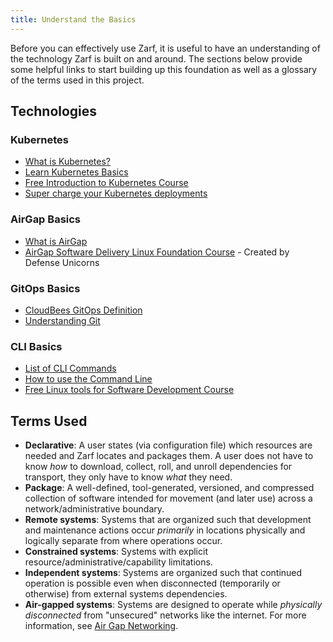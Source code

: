 ```yaml
---
title: Understand the Basics
---
```


Before you can effectively use Zarf, it is useful to have an understanding of the technology Zarf is built on and around. The sections below provide some helpful links to start building up this foundation as well as a glossary of the terms used in this project.

<!-- TODO: The links and information on this page need to be expanded a lot more to be useful -->

## Technologies

### Kubernetes

- [What is Kubernetes?](https://www.ibm.com/cloud/learn/kubernetes)
- [Learn Kubernetes Basics](https://kubernetes.io/docs/tutorials/kubernetes-basics/)
- [Free Introduction to Kubernetes Course](https://www.edx.org/course/introduction-to-kubernetes)
- [Super charge your Kubernetes deployments](https://www.youtube.com/watch?v=N6UCKF7JD7k)

### AirGap Basics

- [What is AirGap](https://ibm.github.io/kubernetes-networking/vpc/airgap/)
- [AirGap Software Delivery Linux Foundation Course](https://training.linuxfoundation.org/training/modern-air-gap-software-delivery-lfs281/) - Created by Defense Unicorns

### GitOps Basics

- [CloudBees GitOps Definition](https://www.cloudbees.com/gitops/what-is-gitops)
- [Understanding Git](https://hackernoon.com/understanding-git-fcffd87c15a3)

### CLI Basics

- [List of CLI Commands](https://www.codecademy.com/article/command-line-commands)
- [How to use the Command Line](https://training.linuxfoundation.org/training/linux-tools-for-software-development-lfd108x/)
- [Free Linux tools for Software Development Course](https://training.linuxfoundation.org/training/linux-tools-for-software-development-lfd108x/)

## Terms Used

- **Declarative**:  A user states (via configuration file) which resources are needed and Zarf locates and packages them. A user does not have to know _how_ to download, collect, roll, and unroll dependencies for transport, they only have to know _what_ they need.
- **Package**:  A well-defined, tool-generated, versioned, and compressed collection of software intended for movement (and later use) across a network/administrative boundary.
- **Remote systems**:  Systems that are organized such that development and maintenance actions occur _primarily_ in locations physically and logically separate from where operations occur.
- **Constrained systems**:  Systems with explicit resource/administrative/capability limitations.
- **Independent systems**:  Systems are organized such that continued operation is possible even when disconnected (temporarily or otherwise) from external systems dependencies.
- **Air-gapped systems**:  Systems are designed to operate while _physically disconnected_ from "unsecured" networks like the internet. For more information, see [Air Gap Networking](<https://en.wikipedia.org/wiki/Air_gap_(networking)>).
